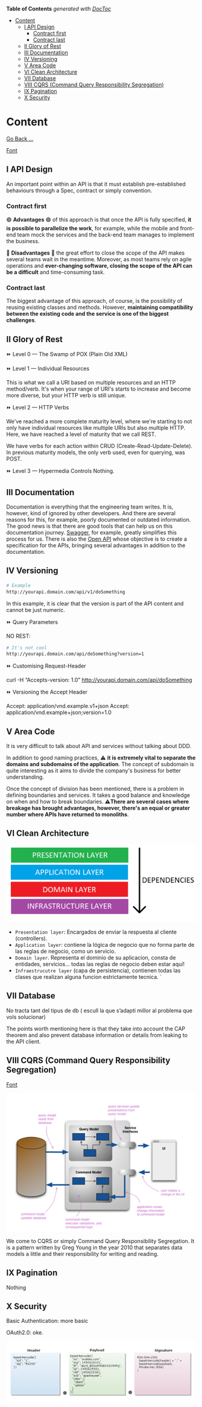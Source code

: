 <!-- START doctoc generated TOC please keep comment here to allow auto update -->
<!-- DON'T EDIT THIS SECTION, INSTEAD RE-RUN doctoc TO UPDATE -->
**Table of Contents**  *generated with [DocToc](https://github.com/thlorenz/doctoc)*

- [Content](#content)
  - [I API Design](#i-api-design)
    - [Contract first](#contract-first)
    - [Contract last](#contract-last)
  - [ⅠⅠ Glory of Rest](#%E2%85%A0%E2%85%A0-glory-of-rest)
  - [Ⅲ Documentation](#%E2%85%A2-documentation)
  - [ⅠⅤ Versioning](#%E2%85%A0%E2%85%A4-versioning)
  - [Ⅴ Area Code](#%E2%85%A4-area-code)
  - [ⅤⅠ Clean Architecture](#%E2%85%A4%E2%85%A0-clean-architecture)
  - [ⅤII Database](#%E2%85%A4ii-database)
  - [ⅦⅠ CQRS (Command Query Responsibility Segregation)](#%E2%85%A6%E2%85%A0-cqrs-command-query-responsibility-segregation)
  - [Ⅸ Pagination](#%E2%85%A8-pagination)
  - [Ⅹ Security](#%E2%85%A9-security)

<!-- END doctoc generated TOC please keep comment here to allow auto update -->

# Content
[Go Back ... ](../backend/README.md)

[Font](https://dev.to/vaultree/designing-a-secure-api-4059?utm_source=tldrnewsletter)

## I API Design
<!-- -------------------------------- -->

An important point within an API is that it must establish pre-established behaviours through a Spec, contract or simply convention.

### Contract first

:green_circle: **Advantages** :green_circle: of this approach is that once the API is fully specified, **it is possible to parallelize the work**, for example, while the mobile and front-end team mock the services and the back-end team manages to implement the business.

:red_circle: **Disadvantages** :red_circle: the great effort to close the scope of the API makes several teams wait in the meantime. Moreover, as most teams rely on agile operations and **ever-changing software, closing the scope of the API can be a difficult** and time-consuming task.

### Contract last

The biggest advantage of this approach, of course, is the possibility of reusing existing classes and methods. However, **maintaining compatibility between the existing code and the service is one of the biggest challenges**.

## ⅠⅠ Glory of Rest
<!-- -------------------------------- -->

⏩ Level 0 — The Swamp of POX (Plain Old XML)

⏩ Level 1 — Individual Resources

This is what we call a URI based on multiple resources and an HTTP method/verb. It's when your range of URI's starts to increase and become more diverse, but your HTTP verb is still unique.

⏩ Level 2 — HTTP Verbs

We've reached a more complete maturity level, where we're starting to not only have individual resources like multiple URIs but also multiple HTTP. Here, we have reached a level of maturity that we call REST.

We have verbs for each action within CRUD (Create-Read-Update-Delete). In previous maturity models, the only verb used, even for querying, was POST.

⏩ Level 3 — Hypermedia Controls
Nothing.

## Ⅲ Documentation
<!-- -------------------------------- -->

Documentation is everything that the engineering team writes. It is, however, kind of ignored by other developers. And there are several reasons for this, for example, poorly documented or outdated information. The good news is that there are good tools that can help us on this documentation journey. [Swagger](https://swagger.io/), for example, greatly simplifies this process for us. There is also the [Open API](https://www.openapis.org/) whose objective is to create a specification for the APIs, bringing several advantages in addition to the documentation.

## ⅠⅤ Versioning
<!-- -------------------------------- -->

```bash
# Example
http://yourapi.domain.com/api/v1/doSomething
```

In this example, it is clear that the version is part of the API content and cannot be just numeric.

⏩ Query Parameters

NO REST:
```bash
# It's not cool
http://yourapi.domain.com/api/doSomething?version=1
```

⏩ Customising Request-Header

curl -H “Accepts-version: 1.0” http://yourapi.domain.com/api/doSomething

⏩ Versioning the Accept Header

Accept: application/vnd.example.v1+json
Accept: application/vnd.example+json;version=1.0

## Ⅴ Area Code
<!-- -------------------------------- -->
It is very difficult to talk about API and services without talking about DDD.

In addition to good naming practices, :warning: **it is extremely vital to separate the domains and subdomains of the application**. The concept of subdomain is quite interesting as it aims to divide the company's business for better understanding.

Once the concept of division has been mentioned, there is a problem in defining boundaries and services. It takes a good balance and knowledge on when and how to break boundaries. :warning:**There are several cases where breakage has brought advantages, however, there's an equal or greater number where APIs have returned to monoliths**.

## ⅤⅠ Clean Architecture
<!-- -------------------------------- -->
![architecture](./img/architecture.png)

- `Presentation layer`: Encargados de enviar la respuesta al cliente (controllers).
- `Application layer`: contiene la lógica de negocio que no forma parte de las reglas de negocio, como un servicio.
- `Domain layer`. Representa el dominio de su aplicacion, consta de entidades, servicios… todas las reglas de negocio deben estar aquí!
- `Infraestrucutre layer` (capa de persistencia), contienen todas las clases que realizan alguna funcion estrictamente tecnica.
`
## ⅤII Database
<!-- -------------------------------- -->
No tracta tant del tipus de db ( escull la que s’adapti millor al problema que vols solucionar)

The points worth mentioning here is that they take into account the CAP theorem and also prevent database information or details from leaking to the API client.

## ⅦⅠ CQRS (Command Query Responsibility Segregation)
<!-- -------------------------------- -->
[Font](https://martinfowler.com/bliki/CQRS.html#:~:text=CQRS%20stands%20for%20Command%20Query,you%20use%20to%20read%20information.)

![CommandQueryResponsibilitySegregation](./img/CommandQueryResponsibilitySegregation.png)

We come to CQRS or simply Command Query Responsibility Segregation. It is a pattern written by Greg Young in the year 2010 that separates data models a little and their responsibility for writing and reading.

## Ⅸ Pagination
<!-- -------------------------------- -->
Nothing


## Ⅹ Security
<!-- -------------------------------- -->

Basic Authentication: more basic

OAuth2.0: oke.

![OAuth2.0](./img/OAuth2.0.png)
